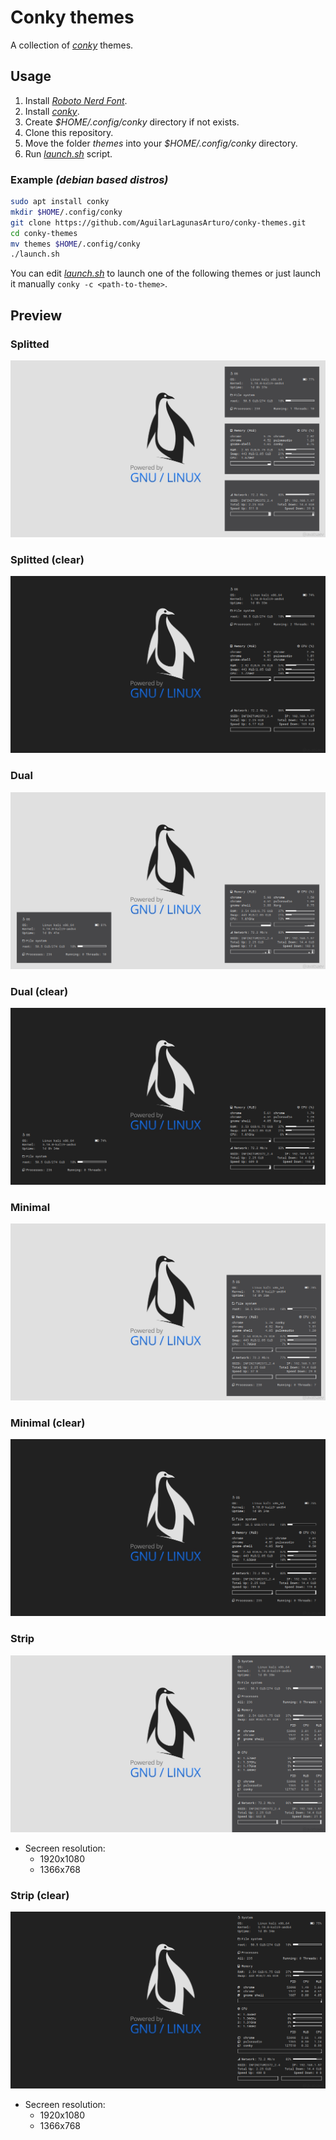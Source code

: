 # Conky themes
A collection of *[conky](https://github.com/brndnmtthws/conky)* themes.
## Usage
1. Install *[Roboto Nerd Font](fonts)*.
2. Install *[conky](https://github.com/brndnmtthws/conky)*.
3. Create *$HOME/.config/conky* directory if not exists.
4. Clone this repository.
5. Move the folder *themes* into your *$HOME/.config/conky* directory.
6. Run *[launch.sh](launch.sh)* script.
### Example *(debian based distros)*
```bash
sudo apt install conky
mkdir $HOME/.config/conky
git clone https://github.com/AguilarLagunasArturo/conky-themes.git
cd conky-themes
mv themes $HOME/.config/conky
./launch.sh
```
You can edit *[launch.sh](launch.sh)* to launch one of the following themes or just launch it manually `conky -c <path-to-theme>`.
## Preview
### Splitted
![strip](preview/solid/split.png)
### Splitted (clear)
![strip](preview/clear/split.png)
### Dual
![strip](preview/solid/dual.png)
### Dual (clear)
![strip](preview/clear/dual.png)
### Minimal
![strip](preview/solid/minimal.png)
### Minimal (clear)
![strip](preview/clear/minimal.png)
### Strip
![strip](preview/solid/strip.png)
- Secreen resolution:
    - 1920x1080
    - 1366x768
### Strip (clear)
![strip](preview/clear/strip.png)
- Secreen resolution:
    - 1920x1080
    - 1366x768
